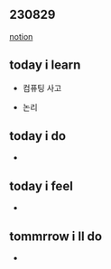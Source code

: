 ## 230829

[notion](https://glib-glitter-8ce.notion.site/SSAFY-Day-38-Computational-Thinking-3db5f540af1e4bddb57398308c3332c5?pvs=4)

## today i learn

- 컴퓨팅 사고

- 논리
  
## today i do

- 

## today i feel

- 
  
## tommrrow i ll do

- 
